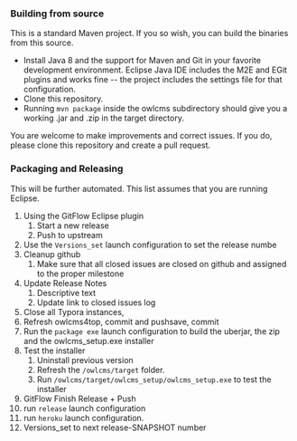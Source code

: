 ### Building from source

This is a standard Maven project.  If you so wish, you can build the binaries from this source.  

- Install Java 8 and the support for Maven and Git in your favorite development environment. Eclipse Java IDE includes the M2E and EGit plugins and works fine -- the project includes the settings file for that configuration.
- Clone this repository.
- Running ``mvn package`` inside the owlcms subdirectory should give you a working .jar and .zip in the target directory.

You are welcome to make improvements and correct issues.  If you do, please clone this repository and create a pull request.

### Packaging and Releasing

This will be further automated. This list assumes that you are running Eclipse.

1. Using the GitFlow Eclipse plugin
   1. Start a new release
   2. Push to upstream
2. Use the `Versions_set` launch configuration to set the release numbe
3. Cleanup github
   1. Make sure that all closed issues are closed on github and assigned to the proper milestone
4. Update Release Notes
   1. Descriptive text
   2. Update link to closed issues log
5. Close all Typora instances, 
6. Refresh owlcms4top, commit and pushsave, commit
7. Run the `package exe` launch configuration to build the uberjar, the zip and the owlcms_setup.exe installer
8. Test the installer
   1. Uninstall previous version
   2. Refresh the `/owlcms/target` folder.  
   3. Run `/owlcms/target/owlcms_setup/owlcms_setup.exe` to test the installer
9. GitFlow Finish Release  + Push
10. run `release` launch configuration
11. run `heroku` launch configuration.
12. Versions_set to next release-SNAPSHOT number